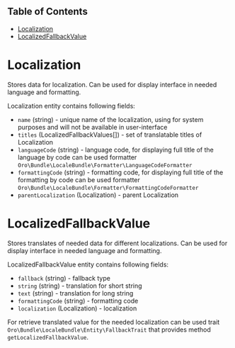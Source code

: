 Table of Contents
-----------------
 - [Localization](#localization)
 - [LocalizedFallbackValue](#localizedfallbackvalue)

Localization
============
Stores data for localization. Can be used for display interface in needed language and formatting.

Localization entity contains following fields:
* `name` (string) - unique name of the localization, using for system purposes and will not be available in 
user-interface
* `titles` (LocalizedFallbackValues[]) - set of translatable titles of Localization
* `languageCode` (string) - language code, for displaying full title of the language by code can be used formatter
`Oro\Bundle\LocaleBundle\Formatter\LanguageCodeFormatter`
* `formattingCode` (string) - formatting code, for displaying full title of the formatting by code can be used formatter
`Oro\Bundle\LocaleBundle\Formatter\FormattingCodeFormatter`
* `parentLocalization` (Localization) - parent Localization

LocalizedFallbackValue
======================

Stores translates of needed data for different localizations. Can be used for display interface in needed language and 
formatting.

LocalizedFallbackValue entity contains following fields:
* `fallback` (string) - fallback type
* `string` (string) - translation for short string
* `text` (string) - translation for long string
* `formattingCode` (string) - formatting code
* `localization` (Localization) - localization

For retrieve translated value for the needed localization can be used
trait `Oro\Bundle\LocaleBundle\Entity\FallbackTrait` that provides method `getLocalizedFallbackValue`.
